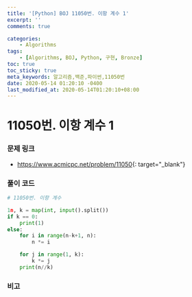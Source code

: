 ```yaml
---
title: '[Python] BOJ 11050번. 이항 계수 1'
excerpt: ''
comments: true

categories:
    - Algorithms
tags:
    - [Algorithms, BOJ, Python, 구현, Bronze]
toc: true
toc_sticky: true
meta_keywords: 알고리즘,백준,파이썬,11050번
date: 2020-05-14 01:20:10 -0400
last_modified_at: 2020-05-14T01:20:10+08:00
---
```


# 11050번. 이항 계수 1

### 문제 링크

-   <https://www.acmicpc.net/problem/11050>{: target="\_blank"}

### 풀이 코드

```python
# 11050번. 이항 계수

1n, k = map(int, input().split())
if k == 0:
    print(1)
else:
    for i in range(n-k+1, n):
        n *= i

    for j in range(1, k):
        k *= j
    print(n//k)
```

### 비고

